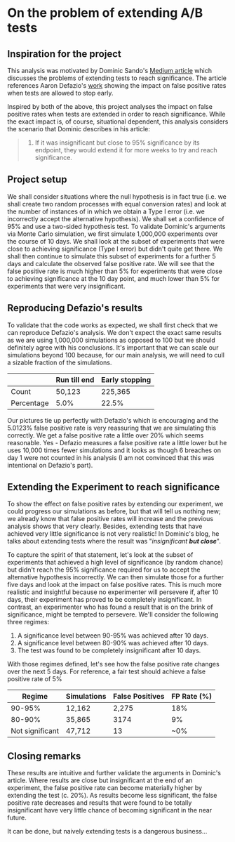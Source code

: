 # On the problem of extending A/B tests


## Inspiration for the project

This analysis was motivated by Dominic Sando's [Medium article](https://dominicsando.medium.com/extending-a-b-tests-to-reach-significance-the-trap-even-the-smartest-people-fall-into-904f86a18f4b) which discusses the problems of extending tests to reach significance. The article references Aaron Defazio's [work](https://www.aarondefazio.com/tangentially/?p=83) showing the impact on false positive rates when tests are allowed to stop early.

Inspired by both of the above, this project analyses the impact on false positive rates when tests are extended in order to reach significance. While the exact impact is, of course, situational dependent, this analysis considers the scenario that Dominic describes in his article:

> 1.  If it was insignificant but close to 95% significance by its endpoint, they would extend it for more weeks to try and reach significance.

## Project setup

We shall consider situations where the null hypothesis is in fact true (i.e. we shall create two random processes with equal conversion rates) and look at the number of instances of in which we obtain a Type I error (i.e. we incorrectly accept the alternative hypothesis). We shall set a confidence of 95% and use a two-sided hypothesis test. To validate Dominic's arguments via Monte Carlo simulation, we first simulate 1,000,000 experiments over the course of 10 days. We shall look at the subset of experiments that were close to achieving significance (Type I error) but didn't quite get there. We shall then continue to simulate this subset of experiments for a further 5 days and calculate the observed false positive rate.
We will see that the false positive rate is much higher than 5% for experiments that were close to achieving significance at the 10 day point, and much lower than 5% for experiments that were very insignificant.

## Reproducing Defazio's results
To validate that the code works as expected, we shall first check that we can reproduce Defazio's analysis. We don't expect the exact same results as we are using 1,000,000 simulations as opposed to 100 but we should definitely agree with his conclusions. It's important that we can scale our simulations beyond 100 because, for our main analysis, we will need to cull a sizable fraction of the simulations.

|  |Run till end  |Early stopping  |
|--|--| -- |
| Count | 50,123 | 225,365 |
| Percentage | 5.0% | 22.5% |

Our pictures tie up perfectly with Defazio's which is encouraging and the 5.0123% false positive rate is very reassuring that we are simulating this correctly. We get a false positive rate a little over 20% which seems reasonable. Yes - Defazio measures a false positive rate a little lower but he uses 10,000 times fewer simulations and it looks as though 6 breaches on day 1 were not counted in his analysis (I am not convinced that this was intentional on Defazio's part).

## Extending the Experiment to reach significance
To show the effect on false positive rates by extending our experiment, we could progress our simulations as before, but that will tell us nothing new; we already know that false positive rates will increase and the previous analysis shows that very clearly. Besides, extending tests that have achieved very little significance is not very realistic!
In Dominic's blog, he talks about extending tests where the result was "*insignificant **but close***".

To capture the spirit of that statement, let's look at the subset of experiments that achieved a high level of significance (by random chance) but didn't reach the 95% significance required for us to accept the alternative hypothesis incorrectly. We can then simulate those for a further five days and look at the impact on false positive rates. This is much more realistic and insightful because no experimenter will persevere if, after 10 days, their experiment has proved to be completely insignificant. In contrast, an experimenter who has found a result that is on the brink of significance, might be tempted to persevere. We'll consider the following three regimes:
 1. A significance level between 90-95% was achieved after 10 days.
 2. A significance level between 80-90% was achieved after 10 days.
 3. The test was found to be completely insignificant after 10 days.

With those regimes defined, let's see how the false positive rate changes over the next 5 days. For reference, a fair test should achieve a false positive rate of 5%

| Regime | Simulations | False Positives | FP Rate (%) |
|--|--|--|--|
|90-95%  | 12,162 | 2,275 | 18%|
|80-90%  | 35,865| 3174 | 9%|
|Not significant  | 47,712 | 13 | ~0%|

## Closing remarks

These results are intuitive and further validate the arguments in Dominic's article. Where results are close but insignificant at the end of an experiment, the false positive rate can become materially higher by extending the test (c. 20%). As results become less significant, the false positive rate decreases and results that were found to be totally insignificant have very little chance of becoming significant in the near future. 

It can be done, but naively extending tests is a dangerous business...